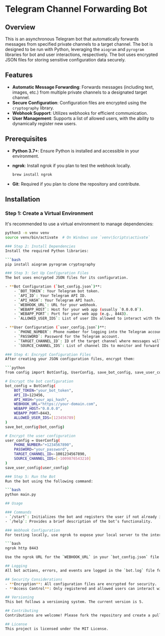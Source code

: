 # Telegram Channel Forwarding Bot

## Overview
This is an asynchronous Telegram bot that automatically forwards messages from specified private channels to a target channel. The bot is designed to be run with Python, leveraging the `aiogram` and `pyrogram` libraries for bot and user interactions, respectively. The bot uses encrypted JSON files for storing sensitive configuration data securely.

## Features
- **Automatic Message Forwarding**: Forwards messages (including text, images, etc.) from multiple private channels to a designated target channel.
- **Secure Configuration**: Configuration files are encrypted using the `cryptography` library.
- **Webhook Support**: Utilizes webhooks for efficient communication.
- **User Management**: Supports a list of allowed users, with the ability to dynamically register new users.

## Prerequisites
- **Python 3.7+**: Ensure Python is installed and accessible in your environment.
- **ngrok**: Install ngrok if you plan to test the webhook locally.

    ```bash
    brew install ngrok
    ```

- **Git**: Required if you plan to clone the repository and contribute.

## Installation

### Step 1: Create a Virtual Environment
It's recommended to use a virtual environment to manage dependencies:

```bash
python3 -m venv venv
source venv/bin/activate  # On Windows use `venv\Scripts\activate`

### Step 2: Install Dependencies
Install the required Python libraries:

```bash
pip install aiogram pyrogram cryptography

### Step 3: Set Up Configuration Files
The bot uses encrypted JSON files for its configuration.

- **Bot Configuration (`bot_config.json`)**:
    - `BOT_TOKEN`: Your Telegram bot token.
    - `API_ID`: Your Telegram API ID.
    - `API_HASH`: Your Telegram API hash.
    - `WEBHOOK_URL`: URL for your webhook.
    - `WEBAPP_HOST`: Host for your web app (usually `0.0.0.0`).
    - `WEBAPP_PORT`: Port for your web app (e.g., 8443).
    - `ALLOWED_USER_IDS`: List of user IDs allowed to interact with the bot.

- **User Configuration (`user_config.json`)**:
    - `PHONE_NUMBER`: Phone number for logging into the Telegram account.
    - `PASSWORD`: Password for the Telegram account.
    - `TARGET_CHANNEL_ID`: ID of the target channel where messages will be forwarded.
    - `SOURCE_CHANNEL_IDS`: List of channel IDs to monitor and forward messages from.

### Step 4: Encrypt Configuration Files
After creating your JSON configuration files, encrypt them:

```python
from config import BotConfig, UserConfig, save_bot_config, save_user_config

# Encrypt the bot configuration
bot_config = BotConfig(
    BOT_TOKEN="your_bot_token",
    API_ID=123456,
    API_HASH="your_api_hash",
    WEBHOOK_URL="https://your-domain.com",
    WEBAPP_HOST="0.0.0.0",
    WEBAPP_PORT=8443,
    ALLOWED_USER_IDS=[123456789]
)
save_bot_config(bot_config)

# Encrypt the user configuration
user_config = UserConfig(
    PHONE_NUMBER="+1234567890",
    PASSWORD="your_password",
    TARGET_CHANNEL_ID=-1001234567890,
    SOURCE_CHANNEL_IDS=[-1009876543210]
)
save_user_config(user_config)

### Step 5: Run the Bot
Run the bot using the following command:

```bash
python main.py

## Usage

### Commands
- `/start`: Initializes the bot and registers the user if not already in the allowed list.
- `/help`: Provides a brief description of the bot’s functionality.

### Webhook Configuration
For testing locally, use ngrok to expose your local server to the internet:

```bash
ngrok http 8443

Use the ngrok URL for the `WEBHOOK_URL` in your `bot_config.json` file.

## Logging
All bot actions, errors, and events are logged in the `bot.log` file for easy debugging and monitoring.

## Security Considerations
- **Encryption**: All configuration files are encrypted for security.
- **Access Control**: Only registered and allowed users can interact with the bot.

## Versioning
This bot follows a versioning system. The current version is 5.

## Contributing
Contributions are welcome! Please fork the repository and create a pull request with your changes.

## License
This project is licensed under the MIT License.